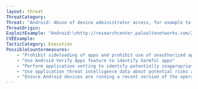```yaml
---
layout: threat
ThreatCategory:
Threat: "Android: Abuse of device administrator access, for example to lock the user out of his or her own device or wipe the device contents (Ransomware technique)"
ThreatOrigin:
ExploitExample: "Android:\nhttp://researchcenter.paloaltonetworks.com/2016/02/new-android-trojan-xbot-phishes-credit-cards-and-bank-accounts-encrypts-devices-for-ransom/"
CVEExample:
TacticCategory: Execution
PossibleCountermeasures:
    - "Prohibit sideloading of apps and prohibit use of unauthorized app stores"
    - "Use Android Verify Apps feature to identify harmful apps"
    - "Perform application vetting to identify potentially inappropriate behaviors by apps including requests for device administrator access"
    - "Use application threat intelligence data about potential risks associated with apps installed on devices"
    - "Ensure Android devices are running a recent version of the operating system, and ensure that devices have their screen locks enabled with a PIN/password already set, because starting in Android N, device administrator apps can no longer change the device PIN/password when one is already set, as described in https://developer.android.com/preview/behavior-changes.html and at 44:20 of https://www.youtube.com/watch?v=XZzLjllizYs "
---
```

